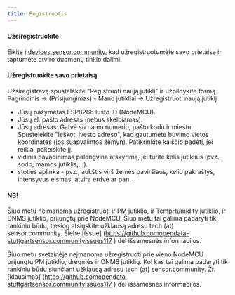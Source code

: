 ```yaml
---
title: Registruotis
---
```


#### Užsiregistruokite

Eikite į [devices.sensor.community](https://devices.sensor.community), kad užregistruotumėte savo prietaisą ir taptumėte atviro duomenų tinklo dalimi.


#### Užregistruokite savo prietaisą
Užsiregistravę spustelėkite "Registruoti naują jutiklį" ir užpildykite formą.
Pagrindinis -> (Prisijungimas) - Mano jutikliai -> Užregistruoti naują jutiklį

* Jūsų pažymėtas ESP8266 lusto ID (NodeMCU).
* Jūsų el. pašto adresas (nebus skelbiamas).
* Jūsų adresas: Gatvė su namo numeriu, pašto kodu ir miestu. Spustelėkite "Ieškoti įvesto adreso", kad gautumėte buvimo vietos koordinates (jos suapvalintos žemyn). Patikrinkite kaiščio padėtį, jei reikia, pakeiskite jį.
* vidinis pavadinimas palengvina atskyrimą, jei turite kelis jutiklius (pvz., sodo, mamos jutiklis,...).
* stoties aplinka - pvz., aukštis virš žemės paviršiaus, kelio pakraštys, intensyvus eismas, atvira erdvė ar pan.

#### NB!
Šiuo metu neįmanoma užregistruoti ir PM jutiklio, ir TempHumidity jutiklio, ir DNMS jutiklio, prijungtų prie NodeMCU.
Šiuo metu tai galima padaryti tik rankiniu būdu, tiesiog atsiųskite užklausą adresu tech (at) sensor.community.
Siehe [issue] (https://github.comopendata-stuttgartsensor.communityissues117
) dėl išsamesnės informacijos.

Šiuo metu svetainėje neįmanoma užregistruoti prie vieno NodeMCU prijungtų PM jutiklio, drėgmės ir DNMS jutiklių.
Kol kas tai galima padaryti tik rankiniu būdu siunčiant užklausą adresu tech (at) sensor.community.
Žr. [klausimas] (https://github.comopendata-stuttgartsensor.communityissues117
) dėl išsamesnės informacijos.
